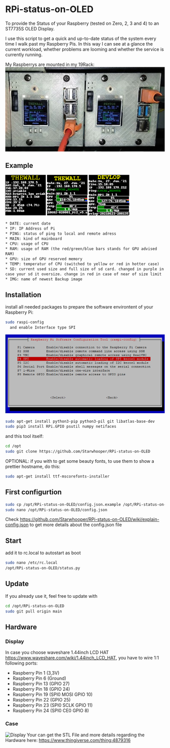 # RPi-status-on-OLED #

To provide the Status of your Raspberry (tested on Zero, 2, 3 and 4) to an ST7735S OLED Display.

I use this script to get a quick and up-to-date status of the system every time I walk past my Raspberry Pis.
In this way I can see at a glance the current workload, whether problems are looming and whether the service is currently running.

My Raspberrys are mounted in my 19Rack:
![Raspberry Pis im Rack](https://github.com/Starwhooper/RPi-status-on-OLED/blob/main/examples/raspberrysinrack.jpg)

## Example ##

![Display](https://github.com/Starwhooper/RPi-status-on-OLED/blob/main/examples/before_2020-09.png)
![Display](https://github.com/Starwhooper/RPi-status-on-OLED/blob/main/examples/before_2021-06.png)
![Display](https://github.com/Starwhooper/RPi-status-on-OLED/blob/main/examples/newest.png)
```
* DATE: current date
* IP: IP Address of Pi
* PING: status of ping to local and remote adress
* MAIN: kind of mainboard
* CPU: usage of CPU
* RAM: usage of RAM (the red/green/blue bars stands for GPU advised RAM)
* GPU: size of GPU reserved memory
* TEMP: temperatur of CPU (switched to yellow or red in hotter case)
* SD: current used size and full size of sd card. changed in purple in case your sd it oversize. change in red in case of near of size limit
* IMG: name of newest Backup image
```

## Installation ##
install all needed packages to prepare the software environtent of your Raspberry Pi:
```bash
sudo raspi-config
  and enable Interface type SPI
```
![Display](https://github.com/Starwhooper/RPi-status-on-OLED/blob/main/examples/enable_spi.gif)
```bash
sudo apt-get install python3-pip python3-pil git libatlas-base-dev
sudo pip3 install RPi.GPIO psutil numpy netifaces
```
and this tool itself:
```bash
cd /opt
sudo git clone https://github.com/Starwhooper/RPi-status-on-OLED
```

OPTIONAL: if you with to get some beauty fonts, to use them to show a prettier hostname, do this:
```bash
sudo apt-get install ttf-mscorefonts-installer
```

## First configurtion ##
```bash
sudo cp /opt/RPi-status-on-OLED/config.json.example /opt/RPi-status-on-OLED/config.json
sudo nano /opt/RPi-status-on-OLED/config.json
```
Check https://github.com/Starwhooper/RPi-status-on-OLED/wiki/explain-config.json to get more details about the config.json file

## Start ##
add it to rc.local to autostart as boot
```bash
sudo nano /etc/rc.local
/opt/RPi-status-on-OLED/status.py
```

## Update ##
If you already use it, feel free to update with
```bash
cd /opt/RPi-status-on-OLED
sudo git pull origin main
```

## Hardware ##
### Display ###
In case you choose waveshare 1.44inch LCD HAT https://www.waveshare.com/wiki/1.44inch_LCD_HAT, you have to wire 1:1 following ports:
* Raspberry Pin 1 (3,3V)
* Raspberry Pin 6 (Ground)
* Raspberry Pin 13 (GPIO 27)
* Raspberry Pin 18 (GPIO 24)
* Raspberry Pin 19 (SPI0 MOSI GPIO 10)
* Raspberry Pin 22 (GPIO 25)
* Raspberry Pin 23 (SPI0 SCLK GPIO 11)
* Raspberry Pin 24 (SPI0 CE0 GPIO 8)


### Case ###
![Display](https://cdn.thingiverse.com/assets/b8/cf/98/25/7c/featured_preview_RPiRack_with_lcd_and_fan.png)
Your can get the STL File and more details regarding the Hardware here: https://www.thingiverse.com/thing:4879316
